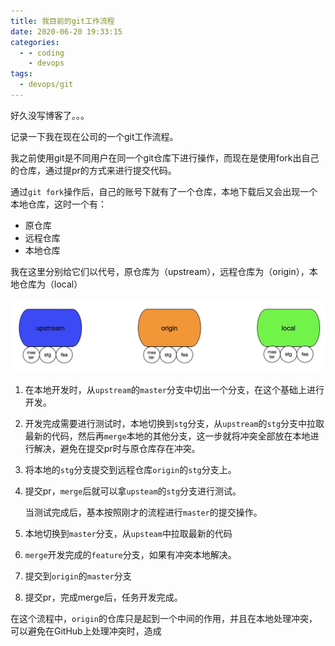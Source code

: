 ```yaml
---
title: 我目前的git工作流程
date: 2020-06-20 19:33:15
categories:
  - - coding
    - devops
tags:
  - devops/git
---
```


好久没写博客了。。。

记录一下我在现在公司的一个git工作流程。

我之前使用git是不同用户在同一个git仓库下进行操作，而现在是使用fork出自己的仓库，通过提pr的方式来进行提交代码。

<!--more-->

通过`git fork`操作后，自己的账号下就有了一个仓库，本地下载后又会出现一个本地仓库，这时一个有：

- 原仓库
- 远程仓库
- 本地仓库

我在这里分别给它们以代号，原仓库为（upstream），远程仓库为（origin），本地仓库为（local）

![](https://raw.githubusercontent.com/liunaijie/images/master/1592655787033.jpg)



1. 在本地开发时，从`upstream`的`master`分支中切出一个分支，在这个基础上进行开发。

2. 开发完成需要进行测试时，本地切换到`stg`分支，从`upstream`的`stg`分支中拉取最新的代码，然后再`merge`本地的其他分支，这一步就将冲突全部放在本地进行解决，避免在提交pr时与原仓库存在冲突。

3. 将本地的`stg`分支提交到远程仓库`origin`的`stg`分支上。

4. 提交pr，`merge`后就可以拿`upsteam`的`stg`分支进行测试。

	

	当测试完成后，基本按照刚才的流程进行`master`的提交操作。

1. 本地切换到`master`分支，从`upsteam`中拉取最新的代码
2. `merge`开发完成的`feature`分支，如果有冲突本地解决。
3. 提交到`origin`的`master`分支
4. 提交pr，完成merge后，任务开发完成。

在这个流程中，`origin`的仓库只是起到一个中间的作用，并且在本地处理冲突，可以避免在GitHub上处理冲突时，造成